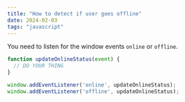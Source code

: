 ```yaml
---
title: "How to detect if user goes offline"
date: 2024-02-03
tags: "javascript"
---
```


You need to listen for the window events `online` or `offline`.

```javascript
function updateOnlineStatus(event) {
  // DO YOUR THING
}

window.addEventListener('online', updateOnlineStatus);
window.addEventListener('offline', updateOnlineStatus);
```